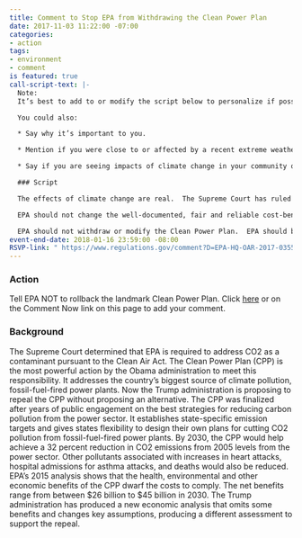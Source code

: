 ```yaml
---
title: Comment to Stop EPA from Withdrawing the Clean Power Plan
date: 2017-11-03 11:22:00 -07:00
categories:
- action
tags:
- environment
- comment
is featured: true
call-script-text: |-
  Note:
  It’s best to add to or modify the script below to personalize if possible. Add details from the talking points in [SaveEPA’s excellent guide](http://saveepaalums.info/resisting-the-trump-de-regulatory-agenda-talking-points/defending-the-clean-power-plan/) linked here or other information you are aware of or are concerned about.

  You could also:

  * Say why it’s important to you.

  * Mention if you were close to or affected by a recent extreme weather event.

  * Say if you are seeing impacts of climate change in your community or area.

  ### Script

  The effects of climate change are real.  The Supreme Court has ruled that EPA has a responsibility to address CO2 as a pollutant under the Clean Air Act.  The Clean Power Plan makes sense because it addresses the largest source of US carbon emissions. It was the subject of extensive public input, and as a result is fair to regulated facilities and gives flexibility to states to develop their own strategies.  Most importantly, it is fair to the American people, who look to EPA to protect them from the real harm caused by climate change. In doing so, the CPP further ensures that electricity will be affordable and reliable and that co-pollutants like particulates will be reduced.  EPA's rigorous analysis shows that implementing the Clean Power Plan would avoid 1,500 to 3,600 premature deaths, 90,000 asthma attacks in children, up to 1,700 heart attacks, 1,700 hospital admissions, and 300,000 missed workdays and missed school days by 2030.   Repeal would allow more pollution that harms the health and welfare of the American people.

  EPA should not change the well-documented, fair and reliable cost-benefit information and analysis used in development of the CPP.  In contrast, the changes proposed to the analysis by the current administration are not consistent with the best science, economic information and analytical discipline.  For example, in an approach that is contrary to US values and national security interests, the new analysis does not include international impacts.  National security interests are key because of the destabilization that climate change brings worldwide.  The new approach discounts impacts to future generations’ health and welfare more than any recent federal environmental analysis. It reduces or ignores the health and cost benefits of reducing other harmful pollutants as a result of implementing the Clean Power Plan.

  EPA should not withdraw or modify the Clean Power Plan.  EPA should base important decisions about climate change on scientific findings and analytical discipline.  The Agency should fulfill its statutory responsibilities for protecting the public and implement the Clean Power Plan as soon as possible.
event-end-date: 2018-01-16 23:59:00 -08:00
RSVP-link: " https://www.regulations.gov/comment?D=EPA-HQ-OAR-2017-0355-0002"
---
```


### Action
Tell EPA NOT to rollback the landmark Clean Power Plan. Click [here]( https://www.regulations.gov/comment?D=EPA-HQ-OAR-2017-0355-0002) or on the Comment Now link on this page to add your comment.

### Background
The Supreme Court determined that EPA is required to address CO2 as a contaminant pursuant to the Clean Air Act.  The Clean Power Plan (CPP) is the most powerful action by the Obama administration to meet this responsibility.  It addresses the country’s biggest source of climate pollution, fossil-fuel-fired power plants.  Now the Trump administration is proposing to repeal the CPP without proposing an alternative.  The 
CPP was finalized after years of public engagement on the best strategies for reducing carbon pollution from the power sector. It establishes state-specific emission targets and gives states flexibility to design their own plans for cutting CO2 pollution from fossil-fuel-fired power plants.  By 2030, the CPP would help achieve a 32 percent reduction in CO2 emissions from 2005 levels from the power sector.  Other pollutants associated with increases in heart attacks, hospital admissions for asthma attacks, and deaths would also be reduced.  EPA’s 2015 analysis shows that the health, environmental and other economic benefits of the CPP dwarf the costs to comply. The net benefits range from between $26 billion to $45 billion in 2030.  The Trump administration has produced a new economic analysis that omits some benefits and changes key assumptions, producing a different assessment to support the repeal.
